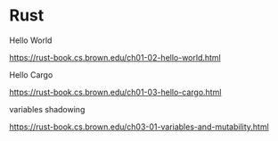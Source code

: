 # Rust
Hello World

https://rust-book.cs.brown.edu/ch01-02-hello-world.html

Hello Cargo

https://rust-book.cs.brown.edu/ch01-03-hello-cargo.html

variables
shadowing

https://rust-book.cs.brown.edu/ch03-01-variables-and-mutability.html
